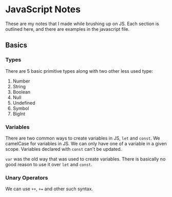 # JavaScript Notes

These are my notes that I made while brushing up on JS. Each section is outlined here, and there are examples in the javascript file.

## Basics

### Types

There are 5 basic primitive types along with two other less used type:

1. Number
2. String
3. Boolean
4. Null
5. Undefined
6. Symbol
7. BigInt

### Variables

There are two common ways to create variables in JS, `let` and `const`. We camelCase for variables in JS. We can only have one of a variable in a given scope. Variables declared with `const` can't be updated.

`var` was the old way that was used to create variables. There is basically no good reason to use it over `let` and `const`.

### Unary Operators

We can use `++`, `+=` and other such syntax.
